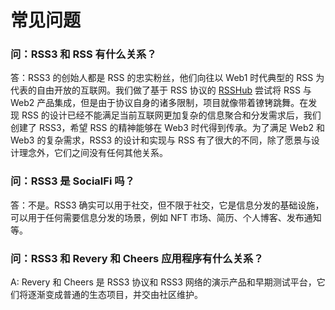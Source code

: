# 常见问题

### 问：RSS3 和 RSS 有什么关系？

答：RSS3 的创始人都是 RSS 的忠实粉丝，他们向往以 Web1 时代典型的 RSS 为代表的自由开放的互联网。我们做了基于 RSS 协议的 [RSSHub](https://github.com/DIYgod/RSSHub) 尝试将 RSS 与 Web2 产品集成，但是由于协议自身的诸多限制，项目就像带着镣铐跳舞。在发现 RSS 的设计已经不能满足当前互联网更加复杂的信息聚合和分发需求后，我们创建了 RSS3，希望 RSS 的精神能够在 Web3 时代得到传承。为了满足 Web2 和 Web3 的复杂需求，RSS3 的设计和实现与 RSS 有了很大的不同，除了愿景与设计理念外，它们之间没有任何其他关系。

### 问：RSS3 是 SocialFi 吗？

答：不是。RSS3 确实可以用于社交，但不限于社交，它是信息分发的基础设施，可以用于任何需要信息分发的场景，例如 NFT 市场、简历、个人博客、发布通知等。

### 问：RSS3 和 Revery 和 Cheers 应用程序有什么关系？

A: Revery 和 Cheers 是 RSS3 协议和 RSS3 网络的演示产品和早期测试平台，它们将逐渐变成普通的生态项目，并交由社区维护。
